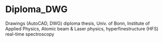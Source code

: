 # Diploma_DWG
Drawings (AutoCAD, DWG) diploma thesis, Univ. of Bonn, Institute of Applied Physics, Atomic beam &amp; Laser physics, hyperfinestructure (HFS) real-time spectroscopy 
